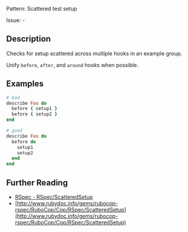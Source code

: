 Pattern: Scattered test setup

Issue: -

## Description

Checks for setup scattered across multiple hooks in an example group.

Unify `before`, `after`, and `around` hooks when possible.

## Examples

```ruby
# bad
describe Foo do
  before { setup1 }
  before { setup2 }
end

# good
describe Foo do
  before do
    setup1
    setup2
  end
end
```

## Further Reading

* [RSpec - RSpec/ScatteredSetup](https://rubocop-rspec.readthedocs.io/en/latest/cops_rspec/#rspecscatteredsetup)
* [http://www.rubydoc.info/gems/rubocop-rspec/RuboCop/Cop/RSpec/ScatteredSetup](http://www.rubydoc.info/gems/rubocop-rspec/RuboCop/Cop/RSpec/ScatteredSetup)
